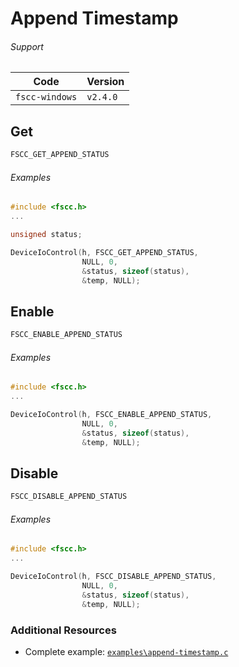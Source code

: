 # Append Timestamp

###### Support
| Code           | Version
| -------------- | --------
| `fscc-windows` | `v2.4.0` 


## Get
```c
FSCC_GET_APPEND_STATUS
```

###### Examples
```c
#include <fscc.h>
...

unsigned status;

DeviceIoControl(h, FSCC_GET_APPEND_STATUS, 
                NULL, 0, 
                &status, sizeof(status), 
                &temp, NULL);
```


## Enable
```c
FSCC_ENABLE_APPEND_STATUS
```

###### Examples
```c
#include <fscc.h>
...

DeviceIoControl(h, FSCC_ENABLE_APPEND_STATUS, 
                NULL, 0, 
                &status, sizeof(status), 
                &temp, NULL);
```


## Disable
```c
FSCC_DISABLE_APPEND_STATUS
```

###### Examples
```c
#include <fscc.h>
...

DeviceIoControl(h, FSCC_DISABLE_APPEND_STATUS, 
                NULL, 0, 
                &status, sizeof(status), 
                &temp, NULL);
```


### Additional Resources
- Complete example: [`examples\append-timestamp.c`](https://github.com/commtech/fscc-windows/blob/master/examples/append-timestamp.c)
